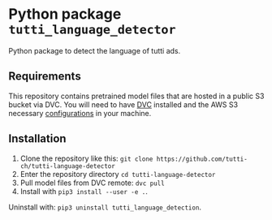 # Python package `tutti_language_detector`

Python package to detect the language of tutti ads.

## Requirements

This repository contains pretrained model files that are hosted in a public S3 bucket via DVC. You will need to have
[DVC](https://dvc.org) installed and the AWS S3 necessary
[configurations](https://docs.aws.amazon.com/cli/latest/userguide/cli-chap-configure.html) in your machine.  

## Installation

1. Clone the repository like this: `git clone https://github.com/tutti-ch/tutti-language-detector`
2. Enter the repository directory `cd tutti-language-detector`
3. Pull model files from DVC remote: `dvc pull`
4. Install with `pip3 install --user -e .`. 

Uninstall with: `pip3 uninstall tutti_language_detection`.
